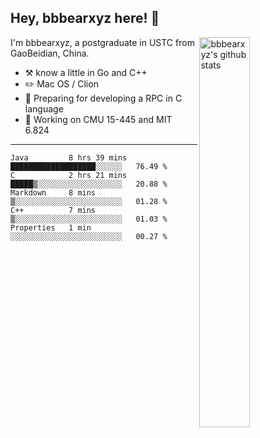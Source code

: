 ## Hey, bbbearxyz here! :wave:

<img align="right" alt="bbbearxyz's github stats" width="40%" src="https://github-readme-stats.vercel.app/api?username=bbbearxyz&show_icons=true">

I'm bbbearxyz, a postgraduate in USTC from GaoBeidian, China.

-   :hammer_and_pick:    know a little in Go and C++
-   :pencil2: Mac OS / Clion
-   :seedling: Preparing for developing a RPC in C language 
-   :thinking: Working on CMU 15-445 and MIT 6.824
---
<!--START_SECTION:waka-->
```text
Java         8 hrs 39 mins   ███████████████████░░░░░░   76.49 % 
C            2 hrs 21 mins   █████▒░░░░░░░░░░░░░░░░░░░   20.88 % 
Markdown     8 mins          ▒░░░░░░░░░░░░░░░░░░░░░░░░   01.28 % 
C++          7 mins          ▒░░░░░░░░░░░░░░░░░░░░░░░░   01.03 % 
Properties   1 min           ░░░░░░░░░░░░░░░░░░░░░░░░░   00.27 % 
```
<!--END_SECTION:waka-->
